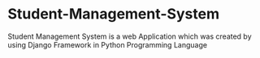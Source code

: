 # Student-Management-System
Student Management System is a web Application which was created by using Django Framework in Python Programming Language
